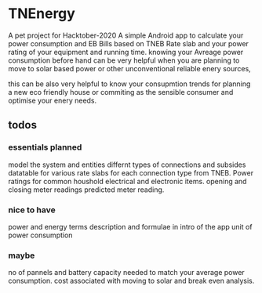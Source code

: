 # TNEnergy
A pet project for Hacktober-2020
A simple Android app to calculate your power consumption and EB Bills based on TNEB Rate slab and your power rating of your equipment and running time.
knowing your Avreage power consumption before hand can be very helpful when you are planning to move to solar based power or other unconventional reliable enery sources,

this can be also very helpful to know your consupmtion trends for planning a new eco friendly house or commiting as the sensible consumer and optimise your enery needs.

## todos

### essentials planned
model the system and entities
differnt types of connections and subsides
datatable for various rate slabs for each connection type from TNEB.
Power ratings for common houshold electrical and electronic items.
opening and closing meter readings predicted meter reading.

### nice to have
power and energy terms description and formulae in intro of the app
unit of power consumption

### maybe 
no of pannels and battery capacity needed to match your average power consumption.
cost associated with moving to solar and break even analysis.
